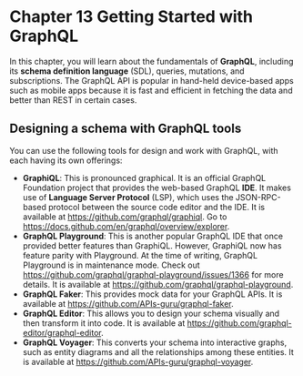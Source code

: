 # Chapter 13 Getting Started with GraphQL
In this chapter, you will learn about the fundamentals of **GraphQL**, including its **schema definition language** (SDL), queries, mutations, and subscriptions. The GraphQL API is popular in hand-held device-based apps such as mobile apps because it is fast and efficient in fetching the data and better than REST in certain cases. 

## Designing a schema with GraphQL tools
You can use the following tools for design and work with GraphQL, with each having its own offerings:

* **GraphiQL**: This is pronounced graphical. It is an official GraphQL Foundation project that provides the web-based GraphQL **IDE**. It makes use of **Language Server Protocol** (LSP), which uses the JSON-RPC-based protocol between the source code editor and the IDE. It is available at https://github.com/graphql/graphiql. Go to https://docs.github.com/en/graphql/overview/explorer.
* **GraphQL Playground**: This is another popular GraphQL IDE that once provided better features than GraphiQL. However, GraphiQL now has feature parity with Playground. At the time of writing, GraphQL Playground is in maintenance mode. Check out https://github.com/graphql/graphql-playground/issues/1366 for more details. It is available at https://github.com/graphql/graphql-playground.
* **GraphQL Faker**: This provides mock data for your GraphQL APIs. It is available at https://github.com/APIs-guru/graphql-faker.
* **GraphQL Editor**: This allows you to design your schema visually and then transform it into code. It is available at https://github.com/graphql-editor/graphql-editor.
* **GraphQL Voyager**: This converts your schema into interactive graphs, such as entity diagrams and all the relationships among these entities. It is available at https://github.com/APIs-guru/graphql-voyager.